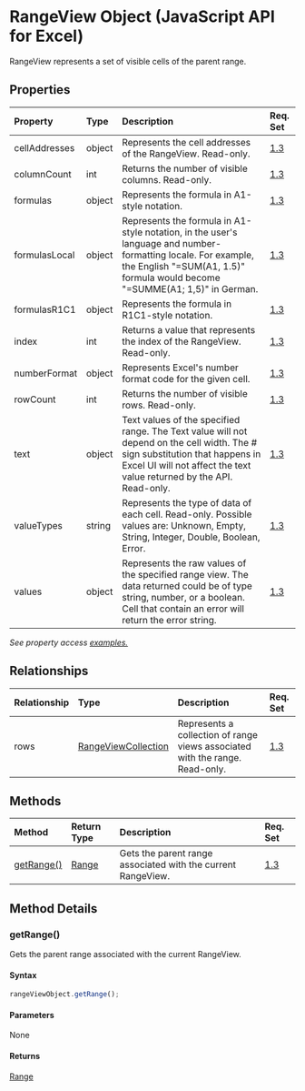 # RangeView Object (JavaScript API for Excel)

RangeView represents a set of visible cells of the parent range.

## Properties

| Property	   | Type	|Description| Req. Set|
|:---------------|:--------|:----------|:----|
|cellAddresses|object|Represents the cell addresses of the RangeView. Read-only.|[1.3](../requirement-sets/excel-api-requirement-sets.md)|
|columnCount|int|Returns the number of visible columns. Read-only.|[1.3](../requirement-sets/excel-api-requirement-sets.md)|
|formulas|object|Represents the formula in A1-style notation.|[1.3](../requirement-sets/excel-api-requirement-sets.md)|
|formulasLocal|object|Represents the formula in A1-style notation, in the user's language and number-formatting locale.  For example, the English "=SUM(A1, 1.5)" formula would become "=SUMME(A1; 1,5)" in German.|[1.3](../requirement-sets/excel-api-requirement-sets.md)|
|formulasR1C1|object|Represents the formula in R1C1-style notation.|[1.3](../requirement-sets/excel-api-requirement-sets.md)|
|index|int|Returns a value that represents the index of the RangeView. Read-only.|[1.3](../requirement-sets/excel-api-requirement-sets.md)|
|numberFormat|object|Represents Excel's number format code for the given cell.|[1.3](../requirement-sets/excel-api-requirement-sets.md)|
|rowCount|int|Returns the number of visible rows. Read-only.|[1.3](../requirement-sets/excel-api-requirement-sets.md)|
|text|object|Text values of the specified range. The Text value will not depend on the cell width. The # sign substitution that happens in Excel UI will not affect the text value returned by the API. Read-only.|[1.3](../requirement-sets/excel-api-requirement-sets.md)|
|valueTypes|string|Represents the type of data of each cell. Read-only. Possible values are: Unknown, Empty, String, Integer, Double, Boolean, Error.|[1.3](../requirement-sets/excel-api-requirement-sets.md)|
|values|object|Represents the raw values of the specified range view. The data returned could be of type string, number, or a boolean. Cell that contain an error will return the error string.|[1.3](../requirement-sets/excel-api-requirement-sets.md)|

_See property access [examples.](#property-access-examples)_

## Relationships
| Relationship | Type	|Description| Req. Set|
|:---------------|:--------|:----------|:----|
|rows|[RangeViewCollection](rangeviewcollection.md)|Represents a collection of range views associated with the range. Read-only.|[1.3](../requirement-sets/excel-api-requirement-sets.md)|

## Methods

| Method		   | Return Type	|Description| Req. Set|
|:---------------|:--------|:----------|:----|
|[getRange()](#getrange)|[Range](range.md)|Gets the parent range associated with the current RangeView.|[1.3](../requirement-sets/excel-api-requirement-sets.md)|

## Method Details


### getRange()
Gets the parent range associated with the current RangeView.

#### Syntax
```js
rangeViewObject.getRange();
```

#### Parameters
None

#### Returns
[Range](range.md)
